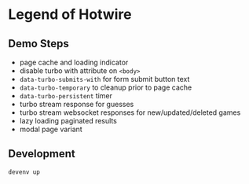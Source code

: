 # Legend of Hotwire

## Demo Steps

- page cache and loading indicator
- disable turbo with attribute on `<body>`
- `data-turbo-submits-with` for form submit button text
- `data-turbo-temporary` to cleanup prior to page cache
- `data-turbo-persistent` timer
- turbo stream response for guesses
- turbo stream websocket responses for new/updated/deleted games
- lazy loading paginated results
- modal page variant

## Development

`devenv up`
